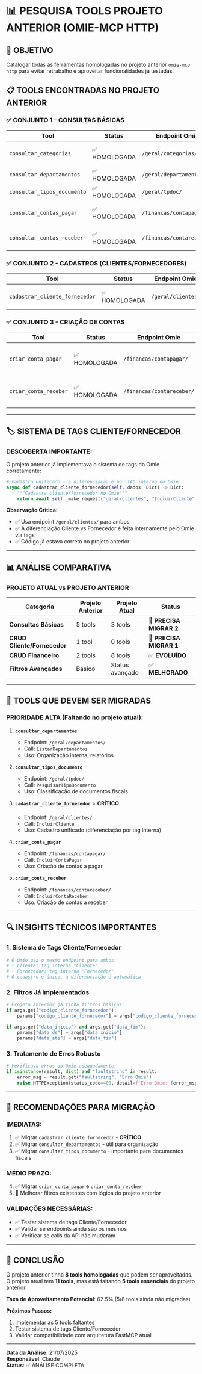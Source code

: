 # 📊 PESQUISA TOOLS PROJETO ANTERIOR (OMIE-MCP HTTP)

## 🎯 OBJETIVO
Catalogar todas as ferramentas homologadas no projeto anterior `omie-mcp http` para evitar retrabalho e aproveitar funcionalidades já testadas.

## 📋 TOOLS ENCONTRADAS NO PROJETO ANTERIOR

### ✅ **CONJUNTO 1 - CONSULTAS BÁSICAS**
| Tool | Status | Endpoint Omie | Função |
|------|--------|---------------|---------|
| `consultar_categorias` | ✅ HOMOLOGADA | `/geral/categorias/` | Lista categorias de serviços |
| `consultar_departamentos` | ✅ HOMOLOGADA | `/geral/departamentos/` | Lista departamentos |
| `consultar_tipos_documento` | ✅ HOMOLOGADA | `/geral/tpdoc/` | Lista tipos de documento |
| `consultar_contas_pagar` | ✅ HOMOLOGADA | `/financas/contapagar/` | Contas a pagar com filtros |
| `consultar_contas_receber` | ✅ HOMOLOGADA | `/financas/contareceber/` | Contas a receber com filtros |

### ✅ **CONJUNTO 2 - CADASTROS (CLIENTES/FORNECEDORES)**
| Tool | Status | Endpoint Omie | Função |
|------|--------|---------------|---------|
| `cadastrar_cliente_fornecedor` | ✅ HOMOLOGADA | `/geral/clientes/` | Cadastro unificado com tag |

### ✅ **CONJUNTO 3 - CRIAÇÃO DE CONTAS**
| Tool | Status | Endpoint Omie | Função |
|------|--------|---------------|---------|
| `criar_conta_pagar` | ✅ HOMOLOGADA | `/financas/contapagar/` | Inclui nova conta a pagar |
| `criar_conta_receber` | ✅ HOMOLOGADA | `/financas/contareceber/` | Inclui nova conta a receber |

---

## 🏷️ **SISTEMA DE TAGS CLIENTE/FORNECEDOR**

### **DESCOBERTA IMPORTANTE:**
O projeto anterior já implementava o sistema de tags do Omie corretamente:

```python
# Cadastro unificado - a diferenciação é por TAG interna do Omie
async def cadastrar_cliente_fornecedor(self, dados: Dict) -> Dict:
    """Cadastra cliente/fornecedor no Omie"""
    return await self._make_request("geral/clientes", "IncluirCliente", dados)
```

**Observação Crítica:**
- ✅ Usa endpoint `/geral/clientes/` para ambos
- ✅ A diferenciação Cliente vs Fornecedor é feita internamente pelo Omie via tags
- ✅ Código já estava correto no projeto anterior

---

## 📊 **ANÁLISE COMPARATIVA**

### **PROJETO ATUAL vs PROJETO ANTERIOR**

| Categoria | Projeto Anterior | Projeto Atual | Status |
|-----------|------------------|---------------|---------|
| **Consultas Básicas** | 5 tools | 3 tools | 🔄 **PRECISA MIGRAR 2** |
| **CRUD Cliente/Fornecedor** | 1 tool | 0 tools | 🔄 **PRECISA MIGRAR 1** |
| **CRUD Financeiro** | 2 tools | 8 tools | ✅ **EVOLUÍDO** |
| **Filtros Avançados** | Básico | Status avançado | ✅ **MELHORADO** |

---

## 🎯 **TOOLS QUE DEVEM SER MIGRADAS**

### **PRIORIDADE ALTA (Faltando no projeto atual):**

1. **`consultar_departamentos`**
   - Endpoint: `/geral/departamentos/`
   - Call: `ListarDepartamentos`
   - Uso: Organização interna, relatórios

2. **`consultar_tipos_documento`**
   - Endpoint: `/geral/tpdoc/`
   - Call: `PesquisarTipoDocumento`
   - Uso: Classificação de documentos fiscais

3. **`cadastrar_cliente_fornecedor`** ⭐ **CRÍTICO**
   - Endpoint: `/geral/clientes/`
   - Call: `IncluirCliente`
   - Uso: Cadastro unificado (diferenciação por tag interna)

4. **`criar_conta_pagar`**
   - Endpoint: `/financas/contapagar/`
   - Call: `IncluirContaPagar`
   - Uso: Criação de contas a pagar

5. **`criar_conta_receber`**
   - Endpoint: `/financas/contareceber/`
   - Call: `IncluirContaReceber`
   - Uso: Criação de contas a receber

---

## 🔍 **INSIGHTS TÉCNICOS IMPORTANTES**

### **1. Sistema de Tags Cliente/Fornecedor**
```python
# O Omie usa o mesmo endpoint para ambos:
# - Cliente: tag interna "Cliente" 
# - Fornecedor: tag interna "Fornecedor"
# O cadastro é único, a diferenciação é automática
```

### **2. Filtros Já Implementados**
```python
# Projeto anterior já tinha filtros básicos:
if args.get("codigo_cliente_fornecedor"):
    params["codigo_cliente_fornecedor"] = args["codigo_cliente_fornecedor"]

if args.get("data_inicio") and args.get("data_fim"):
    params["data_de"] = args["data_inicio"]
    params["data_ate"] = args["data_fim"]
```

### **3. Tratamento de Erros Robusto**
```python
# Verificava erros do Omie adequadamente:
if isinstance(result, dict) and "faultstring" in result:
    error_msg = result.get("faultstring", "Erro Omie")
    raise HTTPException(status_code=400, detail=f"Erro Omie: {error_msg}")
```

---

## 📝 **RECOMENDAÇÕES PARA MIGRAÇÃO**

### **IMEDIATAS:**
1. ✅ Migrar `cadastrar_cliente_fornecedor` - **CRÍTICO**
2. ✅ Migrar `consultar_departamentos` - útil para organização
3. ✅ Migrar `consultar_tipos_documento` - importante para documentos fiscais

### **MÉDIO PRAZO:**
4. ✅ Migrar `criar_conta_pagar` e `criar_conta_receber`
5. 🔄 Melhorar filtros existentes com lógica do projeto anterior

### **VALIDAÇÕES NECESSÁRIAS:**
- ✅ Testar sistema de tags Cliente/Fornecedor
- ✅ Validar se endpoints ainda são os mesmos
- ✅ Verificar se calls da API não mudaram

---

## 🎯 **CONCLUSÃO**

O projeto anterior tinha **8 tools homologadas** que podem ser aproveitadas. 
O projeto atual tem **11 tools**, mas está faltando **5 tools essenciais** do projeto anterior.

**Taxa de Aproveitamento Potencial**: 62.5% (5/8 tools ainda não migradas)

**Próximos Passos:**
1. Implementar as 5 tools faltantes
2. Testar sistema de tags Cliente/Fornecedor
3. Validar compatibilidade com arquitetura FastMCP atual

---

**Data da Análise**: 21/07/2025  
**Responsável**: Claude  
**Status**: ✅ ANÁLISE COMPLETA